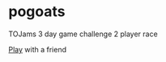 # pogoats
TOJams 3 day game challenge
2 player race

[Play](https://guerrerogames.itch.io/pogoats) with a friend
